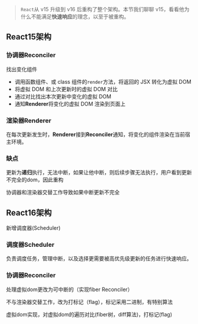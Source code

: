 > `React`从 v15 升级到 v16 后重构了整个架构。本节我们聊聊 v15，看看他为什么不能满足**快速响应**的理念，以至于被重构。

## React15架构

### 协调器Reconciler 

找出变化组件

- 调用函数组件、或 class 组件的`render`方法，将返回的 JSX 转化为虚拟 DOM
- 将虚拟 DOM 和上次更新时的虚拟 DOM 对比
- 通过对比找出本次更新中变化的虚拟 DOM
- 通知**Renderer**将变化的虚拟 DOM 渲染到页面上

### 渲染器Renderer

在每次更新发生时，**Renderer**接到**Reconciler**通知，将变化的组件渲染在当前宿主环境。

### 缺点

更新为**递归**执行，无法中断，如果让他中断，则后续步骤无法执行，用户看到更新不完全的dom，因此重构

协调器和渲染器交替工作导致如果中断更新不完全

## React16架构

新增调度器(Scheduler)

### 调度器Scheduler

负责调度任务，管理中断，以及选择更需要被高优先级更新的任务进行快速响应。

### 协调器Reconciler 

处理虚拟dom更改为可中断的（实现fiber Reconciler）

不与渲染器交替工作，改为打标记（flag），标记采用二进制，有特别算法

虚拟dom实现，对虚拟dom的遍历对比(fiber树，diff算法)，打标记(flag)


